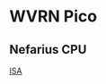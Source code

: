 # WVRN Pico
## Nefarius CPU

[ISA](https://docs.google.com/spreadsheets/d/1i3Q2L1m56PltgmrEw15DMmdABcWfx8IORUwLYtaKq7w/edit?gid=237934555#gid=237934555)
